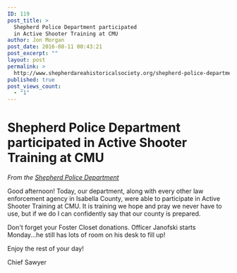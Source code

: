 ```yaml
---
ID: 119
post_title: >
  Shepherd Police Department participated
  in Active Shooter Training at CMU
author: Jon Morgan
post_date: 2016-08-11 00:43:21
post_excerpt: ""
layout: post
permalink: >
  http://www.shepherdareahistoricalsociety.org/shepherd-police-department-participated-in-active-shooter-training-at-cmu/
published: true
post_views_count:
  - "1"
---
```

<h1 class="c7">Shepherd Police Department participated in Active Shooter Training at CMU</h1>
<em>From the <a class="c2" href="https://www.google.com/url?q=https://www.facebook.com/Shepherd-Police-Department-205632619455314/?fref%3Dnf&amp;sa=D&amp;ust=1470879712208000&amp;usg=AFQjCNFlSwhC9vANCnFjUDj6Lus2YBgXHw">Shepherd Police Department</a></em>

Good afternoon! Today, our department, along with every other law enforcement agency in Isabella County, were able to participate in Active Shooter Training at CMU. It is training we hope and pray we never have to use, but if we do I can confidently say that our county is prepared.

Don't forget your Foster Closet donations. Officer Janofski starts Monday...he still has lots of room on his desk to fill up!

Enjoy the rest of your day!

Chief Sawyer